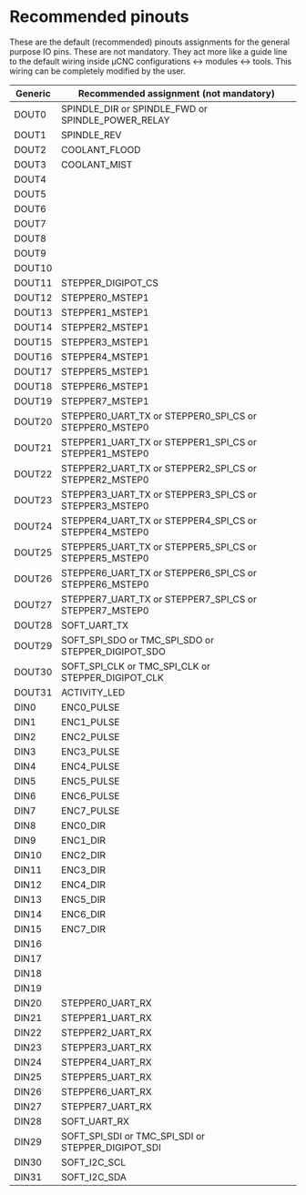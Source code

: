 # Recommended pinouts
These are the default (recommended) pinouts assignments for the general purpose IO pins. These are not mandatory. They act more like a guide line to the default wiring inside µCNC configurations <-> modules <-> tools.
This wiring can be completely modified by the user.

| **Generic**    | **Recommended assignment (not mandatory)**    |
| ------   | ------    |
| DOUT0   | SPINDLE_DIR or SPINDLE_FWD or SPINDLE_POWER_RELAY    |
| DOUT1   | SPINDLE_REV   |
| DOUT2   | COOLANT_FLOOD    |
| DOUT3   | COOLANT_MIST    |
| DOUT4   |     |
| DOUT5   |     |
| DOUT6   |     |
| DOUT7   |     |
| DOUT8   |     |
| DOUT9   |     |
| DOUT10   |     |
| DOUT11   | STEPPER_DIGIPOT_CS    |
| DOUT12   | STEPPER0_MSTEP1    |
| DOUT13   | STEPPER1_MSTEP1    |
| DOUT14   | STEPPER2_MSTEP1    |
| DOUT15   | STEPPER3_MSTEP1    |
| DOUT16   | STEPPER4_MSTEP1    |
| DOUT17   | STEPPER5_MSTEP1    |
| DOUT18   | STEPPER6_MSTEP1    |
| DOUT19   | STEPPER7_MSTEP1    |
| DOUT20   | STEPPER0_UART_TX or STEPPER0_SPI_CS or STEPPER0_MSTEP0    |
| DOUT21   | STEPPER1_UART_TX or STEPPER1_SPI_CS or STEPPER1_MSTEP0    |
| DOUT22   | STEPPER2_UART_TX or STEPPER2_SPI_CS or STEPPER2_MSTEP0    |
| DOUT23   | STEPPER3_UART_TX or STEPPER3_SPI_CS or STEPPER3_MSTEP0    |
| DOUT24   | STEPPER4_UART_TX or STEPPER4_SPI_CS or STEPPER4_MSTEP0    |
| DOUT25   | STEPPER5_UART_TX or STEPPER5_SPI_CS or STEPPER5_MSTEP0    |
| DOUT26   | STEPPER6_UART_TX or STEPPER6_SPI_CS or STEPPER6_MSTEP0    |
| DOUT27   | STEPPER7_UART_TX or STEPPER7_SPI_CS or STEPPER7_MSTEP0    |
| DOUT28   | SOFT_UART_TX    |
| DOUT29   | SOFT_SPI_SDO or TMC_SPI_SDO or STEPPER_DIGIPOT_SDO    |
| DOUT30   | SOFT_SPI_CLK or TMC_SPI_CLK or STEPPER_DIGIPOT_CLK    |
| DOUT31   | ACTIVITY_LED    |
| DIN0   | ENC0_PULSE    |
| DIN1   | ENC1_PULSE    |
| DIN2   | ENC2_PULSE    |
| DIN3   | ENC3_PULSE    |
| DIN4   | ENC4_PULSE    |
| DIN5   | ENC5_PULSE    |
| DIN6   | ENC6_PULSE    |
| DIN7   | ENC7_PULSE    |
| DIN8   | ENC0_DIR    |
| DIN9   | ENC1_DIR    |
| DIN10   | ENC2_DIR    |
| DIN11   | ENC3_DIR    |
| DIN12   | ENC4_DIR    |
| DIN13   | ENC5_DIR    |
| DIN14   | ENC6_DIR    |
| DIN15   | ENC7_DIR    |
| DIN16   |     |
| DIN17   |     |
| DIN18   |     |
| DIN19   |     |
| DIN20   | STEPPER0_UART_RX    |
| DIN21   | STEPPER1_UART_RX    |
| DIN22   | STEPPER2_UART_RX    |
| DIN23   | STEPPER3_UART_RX    |
| DIN24   | STEPPER4_UART_RX    |
| DIN25   | STEPPER5_UART_RX    |
| DIN26   | STEPPER6_UART_RX    |
| DIN27   | STEPPER7_UART_RX    |
| DIN28   | SOFT_UART_RX    |
| DIN29   | SOFT_SPI_SDI or TMC_SPI_SDI or STEPPER_DIGIPOT_SDI    |
| DIN30   | SOFT_I2C_SCL    |
| DIN31   | SOFT_I2C_SDA    |
